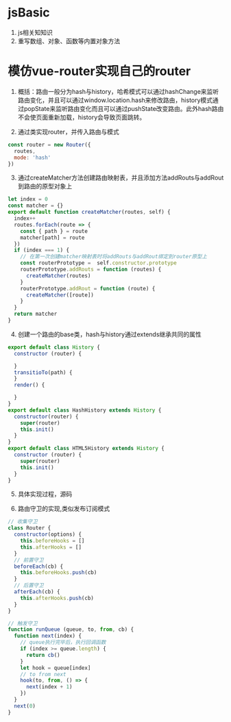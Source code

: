 # jsBasic
1. js相关知知识
2. 重写数组、对象、函数等内置对象方法



# 模仿vue-router实现自己的router

1. 概括：路由一般分为hash与history，哈希模式可以通过hashChange来监听路由变化，并且可以通过window.location.hash来修改路由，history模式通过popState来监听路由变化而且可以通过pushState改变路由。此外hash路由不会使页面重新加载，history会导致页面跳转。


2. 通过类实现router，并传入路由与模式
```js
const router = new Router({
  routes,
  mode: 'hash'
})
```

3. 通过createMatcher方法创建路由映射表，并且添加方法addRouts与addRout到路由的原型对象上
```js
let index = 0
const matcher = {}
export default function createMatcher(routes, self) {
  index++
  routes.forEach(route => {
    const { path } = route
    matcher[path] = route
  })
  if (index === 1) {
    // 在第一次创建matcher映射表时将addRouts与addRout绑定到router原型上
    const routerPrototype =  self.constructor.prototype
    routerPrototype.addRouts = function (routes) {
      createMatcher(routes)
    }
    routerPrototype.addRout = function (route) {
      createMatcher([route])
    }
  }
  return matcher
}
```


4. 创建一个路由的base类，hash与history通过extends继承共同的属性
```js
export default class History {
  constructor (router) {

  }
  transitioTo(path) {
  }
  render() {

  }
}
export default class HashHistory extends History {
  constructor(router) {
    super(router)
    this.init()
  }
}
export default class HTML5History extends History {
  constructor (router) {
    super(router)
    this.init()
  }
}

```

5. 具体实现过程，源码


6. 路由守卫的实现,类似发布订阅模式
```js
// 收集守卫
class Router {
  constructor(options) {
    this.beforeHooks = []
    this.afterHooks = []
  }
  // 前置守卫
  beforeEach(cb) {
    this.beforeHooks.push(cb)
  }
  // 后置守卫
  afterEach(cb) {
    this.afterHooks.push(cb)
  }
}

// 触发守卫
function runQueue (queue, to, from, cb) {
  function next(index) {
    // queue执行完毕后，执行回调函数
    if (index >= queue.length) {
      return cb()
    }
    let hook = queue[index]
    // to from next
    hook(to, from, () => {
      next(index + 1)
    })
  }
  next(0)
}
```